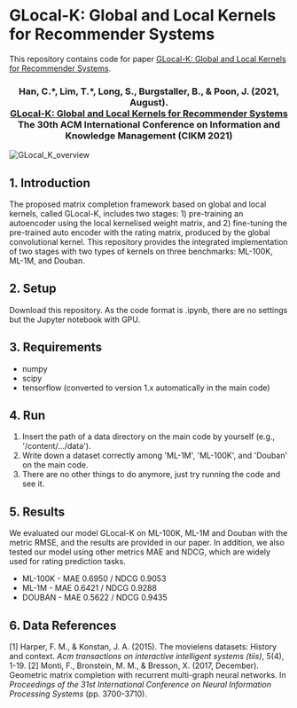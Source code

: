 # GLocal-K: Global and Local Kernels for Recommender Systems

This repository contains code for paper [GLocal-K: Global and Local Kernels for Recommender Systems](https://arxiv.org/pdf/2108.12184.pdf).

### <div align="center"> Han, C.\*, Lim, T.\*, Long, S., Burgstaller, B., & Poon, J. (2021, August). <br> [GLocal-K: Global and Local Kernels for Recommender Systems](https://arxiv.org/pdf/2108.12184.pdf) <br> The 30th ACM International Conference on Information and Knowledge Management (CIKM 2021) </div>

![GLocal_K_overview](https://user-images.githubusercontent.com/41948621/131093771-39d86126-6be6-4fc8-bcda-3eab8fd2c181.png)

## 1. Introduction
The proposed matrix completion framework based on global and local kernels, called GLocal-K, includes two stages: 1) pre-training an autoencoder using the local kernelised weight matrix, and 2) fine-tuning the pre-trained auto encoder with the rating matrix, produced by the global convolutional kernel. This repository provides the integrated implementation of two stages with two types of kernels on three benchmarks: ML-100K, ML-1M, and Douban.

## 2. Setup
Download this repository. As the code format is .ipynb, there are no settings but the Jupyter notebook with GPU.

## 3. Requirements
* numpy
* scipy
* tensorflow (converted to version 1.x automatically in the main code)

## 4. Run
1. Insert the path of a data directory on the main code by yourself (e.g., '/content/.../data').
2. Write down a dataset correctly among 'ML-1M', 'ML-100K', and 'Douban' on the main code.
3. There are no other things to do anymore, just try running the code and see it.

## 5. Results
We evaluated our model GLocal-K on ML-100K, ML-1M and Douban with the metric RMSE, and the results are provided in our paper.   In addition, we also tested our model using other metrics MAE and NDCG, which are widely used for rating prediction tasks.
* ML-100K - MAE 0.6950 / NDCG 0.9053
* ML-1M   - MAE 0.6421 / NDCG 0.9288
* DOUBAN  - MAE 0.5622 / NDCG 0.9435

## 6. Data References
[1] Harper, F. M., & Konstan, J. A. (2015). The movielens datasets: History and context. *Acm transactions on interactive intelligent systems (tiis)*, 5(4), 1-19.   [2] Monti, F., Bronstein, M. M., & Bresson, X. (2017, December). Geometric matrix completion with recurrent multi-graph neural networks. In *Proceedings of the 31st International Conference on Neural Information Processing Systems* (pp. 3700-3710).

